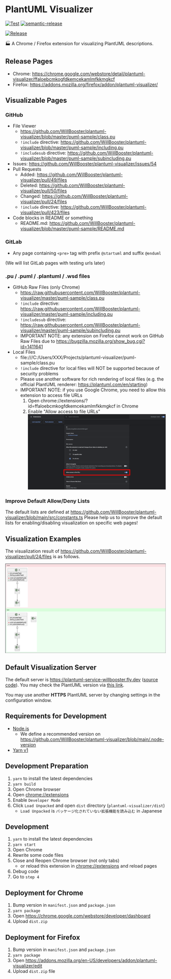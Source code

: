 # PlantUML Visualizer

[![Test](https://github.com/WillBooster/plantuml-visualizer/actions/workflows/test.yml/badge.svg)](https://github.com/WillBooster/plantuml-visualizer/actions/workflows/test.yml)
[![semantic-release](https://img.shields.io/badge/%20%20%F0%9F%93%A6%F0%9F%9A%80-semantic--release-e10079.svg)](https://github.com/semantic-release/semantic-release)

[![Release](https://github.com/WillBooster/plantuml-visualizer/actions/workflows/release.yml/badge.svg)](https://github.com/WillBooster/plantuml-visualizer/actions/workflows/release.yml)

:factory: A Chrome / Firefox extension for visualizing PlantUML descriptions.

## Release Pages

- Chrome: https://chrome.google.com/webstore/detail/plantuml-visualizer/ffaloebcmkogfdkemcekamlmfkkmgkcf
- Firefox: https://addons.mozilla.org/firefox/addon/plantuml-visualizer/

## Visualizable Pages

### GitHub

- File Viewer
  - https://github.com/WillBooster/plantuml-visualizer/blob/master/puml-sample/class.pu
  - `!include` directive: https://github.com/WillBooster/plantuml-visualizer/blob/master/puml-sample/including.pu
  - `!includesub` directive: https://github.com/WillBooster/plantuml-visualizer/blob/master/puml-sample/subincluding.pu
- Issues: https://github.com/WillBooster/plantuml-visualizer/issues/54
- Pull Requests
  - Added: https://github.com/WillBooster/plantuml-visualizer/pull/49/files
  - Deleted: https://github.com/WillBooster/plantuml-visualizer/pull/50/files
  - Changed: https://github.com/WillBooster/plantuml-visualizer/pull/24/files
  - `!include` directive: https://github.com/WillBooster/plantuml-visualizer/pull/423/files
- Code blocks in README or something
  - README.md: https://github.com/WillBooster/plantuml-visualizer/blob/master/puml-sample/README.md

### GitLab

- Any page containing `<pre>` tag with prefix `@startuml` and suffix `@enduml`

(We will list GitLab pages with testing urls later)

### .pu / .puml / .plantuml / .wsd files

- GitHub Raw Files (only Chrome)
  - https://raw.githubusercontent.com/WillBooster/plantuml-visualizer/master/puml-sample/class.pu
  - `!include` directive: https://raw.githubusercontent.com/WillBooster/plantuml-visualizer/master/puml-sample/including.pu
  - `!includesub` directive: https://raw.githubusercontent.com/WillBooster/plantuml-visualizer/master/puml-sample/subincluding.pu
  - IMPORTANT NOTE: any extension on Firefox cannot work on GitHub Raw Files due to https://bugzilla.mozilla.org/show_bug.cgi?id=1411641
- Local Files
  - file:///C:/Users/XXX/Projects/plantuml-visualizer/puml-sample/class.pu
  - `!include` directive for local files will NOT be supported because of security problems
  - Please use another software for rich rendering of local files (e.g. the official PlantUML renderer: https://plantuml.com/en/starting)
  - IMPORTANT NOTE: if you use Google Chrome, you need to allow this extension to access file URLs
    1. Open chrome://extensions/?id=ffaloebcmkogfdkemcekamlmfkkmgkcf in Chrome
    2. Enable "Allow access to file URLs"
       ![marked-settings](allow-access.png)

### Improve Default Allow/Deny Lists

The default lists are defined at https://github.com/WillBooster/plantuml-visualizer/blob/main/src/constants.ts
Please help us to improve the default lists for enabling/disabling visualization on specific web pages!

## Visualization Examples

The visualization result of https://github.com/WillBooster/plantuml-visualizer/pull/24/files is as follows.

![Example](example.png)

## Default Visualization Server

The default server is https://plantuml-service-willbooster.fly.dev
([source code](https://github.com/WillBooster/plantuml-service)).
You may check the PlantUML version via [this link](https://plantuml-service-willbooster.fly.dev/version).

You may use another **HTTPS** PlantUML server by changing settings in the configuration window.

## Requirements for Development

- [Node.js](https://nodejs.org/)
  - We define a recommended version on https://github.com/WillBooster/plantuml-visualizer/blob/main/.node-version
- [Yarn v1](https://classic.yarnpkg.com/)

## Development Preparation

1. `yarn` to install the latest dependencies
2. `yarn build`
3. Open Chrome browser
4. Open [chrome://extensions](chrome://extensions)
5. Enable `Developer Mode`
6. Click `Load Unpacked` and open `dist` directory (`plantuml-visualizer/dist`)
   - `Load Unpacked` is `パッケージ化されていない拡張機能を読み込む` in Japanese

## Development

1. `yarn` to install the latest dependencies
2. `yarn start`
3. Open Chrome
4. Rewrite some code files
5. Close and Reopen Chrome browser (not only tabs)
   - or reload this extension in [chrome://extensions](chrome://extensions) and reload pages
6. Debug code
7. Go to `step 4`

## Deployment for Chrome

1. Bump version in `manifest.json` and `package.json`
2. `yarn package`
3. Open https://chrome.google.com/webstore/developer/dashboard
4. Upload `dist.zip`

## Deployment for Firefox

1. Bump version in `manifest.json` and `package.json`
2. `yarn package`
3. Open https://addons.mozilla.org/en-US/developers/addon/plantuml-visualizer/edit
4. Upload `dist.zip` file
